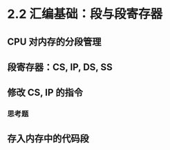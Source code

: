 # 2.2 汇编基础：段与段寄存器

## CPU 对内存的分段管理



## 段寄存器：CS, IP, DS, SS



## 修改 CS, IP 的指令



### 思考题



## 存入内存中的代码段

